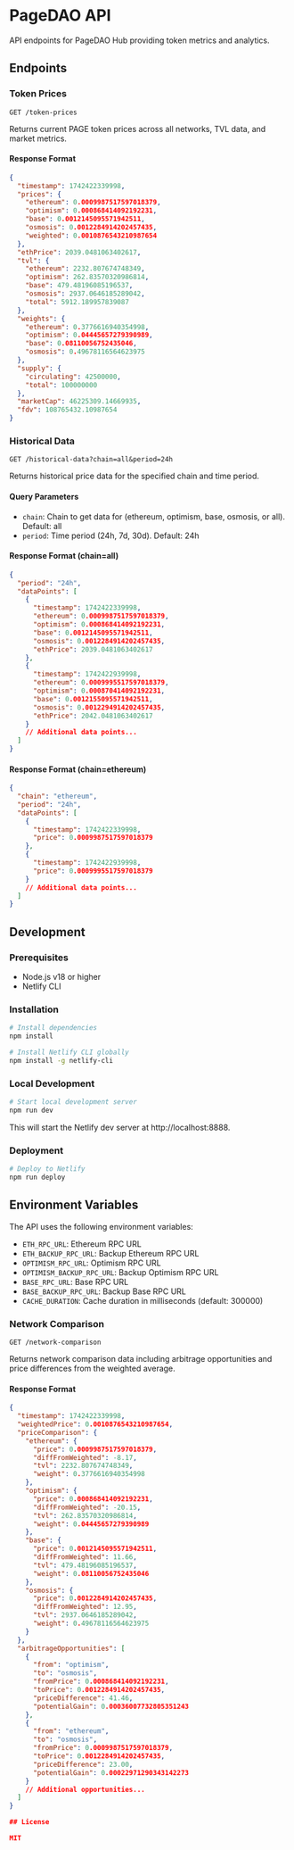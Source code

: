 # PageDAO API

API endpoints for PageDAO Hub providing token metrics and analytics.

## Endpoints

### Token Prices

```
GET /token-prices
```

Returns current PAGE token prices across all networks, TVL data, and market metrics.

#### Response Format

```json
{
  "timestamp": 1742422339998,
  "prices": {
    "ethereum": 0.0009987517597018379,
    "optimism": 0.000868414092192231,
    "base": 0.0012145095571942511,
    "osmosis": 0.0012284914202457435,
    "weighted": 0.0010876543210987654
  },
  "ethPrice": 2039.0481063402617,
  "tvl": {
    "ethereum": 2232.807674748349,
    "optimism": 262.83570320986814,
    "base": 479.48196085196537,
    "osmosis": 2937.0646185289042,
    "total": 5912.189957839087
  },
  "weights": {
    "ethereum": 0.3776616940354998,
    "optimism": 0.04445657279390989,
    "base": 0.08110056752435046,
    "osmosis": 0.49678116564623975
  },
  "supply": {
    "circulating": 42500000,
    "total": 100000000
  },
  "marketCap": 46225309.14669935,
  "fdv": 108765432.10987654
}
```

### Historical Data

```
GET /historical-data?chain=all&period=24h
```

Returns historical price data for the specified chain and time period.

#### Query Parameters

- `chain`: Chain to get data for (ethereum, optimism, base, osmosis, or all). Default: all
- `period`: Time period (24h, 7d, 30d). Default: 24h

#### Response Format (chain=all)

```json
{
  "period": "24h",
  "dataPoints": [
    {
      "timestamp": 1742422339998,
      "ethereum": 0.0009987517597018379,
      "optimism": 0.000868414092192231,
      "base": 0.0012145095571942511,
      "osmosis": 0.0012284914202457435,
      "ethPrice": 2039.0481063402617
    },
    {
      "timestamp": 1742422939998,
      "ethereum": 0.0009995517597018379,
      "optimism": 0.000870414092192231,
      "base": 0.0012155095571942511,
      "osmosis": 0.0012294914202457435,
      "ethPrice": 2042.0481063402617
    }
    // Additional data points...
  ]
}
```

#### Response Format (chain=ethereum)

```json
{
  "chain": "ethereum",
  "period": "24h",
  "dataPoints": [
    {
      "timestamp": 1742422339998,
      "price": 0.0009987517597018379
    },
    {
      "timestamp": 1742422939998,
      "price": 0.0009995517597018379
    }
    // Additional data points...
  ]
}
```

## Development

### Prerequisites

- Node.js v18 or higher
- Netlify CLI

### Installation

```bash
# Install dependencies
npm install

# Install Netlify CLI globally
npm install -g netlify-cli
```

### Local Development

```bash
# Start local development server
npm run dev
```

This will start the Netlify dev server at http://localhost:8888.

### Deployment

```bash
# Deploy to Netlify
npm run deploy
```

## Environment Variables

The API uses the following environment variables:

- `ETH_RPC_URL`: Ethereum RPC URL
- `ETH_BACKUP_RPC_URL`: Backup Ethereum RPC URL
- `OPTIMISM_RPC_URL`: Optimism RPC URL
- `OPTIMISM_BACKUP_RPC_URL`: Backup Optimism RPC URL
- `BASE_RPC_URL`: Base RPC URL
- `BASE_BACKUP_RPC_URL`: Backup Base RPC URL
- `CACHE_DURATION`: Cache duration in milliseconds (default: 300000)

### Network Comparison

```
GET /network-comparison
```

Returns network comparison data including arbitrage opportunities and price differences from the weighted average.

#### Response Format

```json
{
  "timestamp": 1742422339998,
  "weightedPrice": 0.0010876543210987654,
  "priceComparison": {
    "ethereum": {
      "price": 0.0009987517597018379,
      "diffFromWeighted": -8.17,
      "tvl": 2232.807674748349,
      "weight": 0.3776616940354998
    },
    "optimism": {
      "price": 0.000868414092192231,
      "diffFromWeighted": -20.15,
      "tvl": 262.83570320986814,
      "weight": 0.04445657279390989
    },
    "base": {
      "price": 0.0012145095571942511,
      "diffFromWeighted": 11.66,
      "tvl": 479.48196085196537,
      "weight": 0.08110056752435046
    },
    "osmosis": {
      "price": 0.0012284914202457435,
      "diffFromWeighted": 12.95,
      "tvl": 2937.0646185289042,
      "weight": 0.49678116564623975
    }
  },
  "arbitrageOpportunities": [
    {
      "from": "optimism",
      "to": "osmosis",
      "fromPrice": 0.000868414092192231,
      "toPrice": 0.0012284914202457435,
      "priceDifference": 41.46,
      "potentialGain": 0.00036007732805351243
    },
    {
      "from": "ethereum",
      "to": "osmosis",
      "fromPrice": 0.0009987517597018379,
      "toPrice": 0.0012284914202457435,
      "priceDifference": 23.00,
      "potentialGain": 0.00022971290343142273
    }
    // Additional opportunities...
  ]
}

## License

MIT
